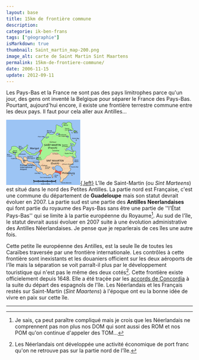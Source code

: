 ```yaml
---
layout: base
title: 15km de frontière commune
description: 
categorie: ik-ben-frans
tags: ["géographie"]
isMarkdown: true
thumbnail: Saint_martin_map-200.png
image_alt: carte de Saint Martin Sint Maartens
permalink: 15km-de-frontiere-commune/
date: 2006-11-15
update: 2012-09-11
---
```




Les Pays-Bas et la France ne sont pas des pays limitrophes parce qu'un jour, des gens ont inventé la Belgique pour séparer le France des Pays-Bas. Pourtant, aujourd'hui encore, il existe une frontière terrestre commune entre les deux pays. Il faut pour cela aller aux Antilles...

[![carte de Saint Martin Sint Maartens](Saint_martin_map-200.png){.left}](http://nl.wikipedia.org/wiki/Afbeelding:Saint_martin_map.PNG)
L'île de Saint-Martin (ou *Sint Marteens*) est situé dans le nord des Petites Antilles. La partie nord est Française, c'est une commune du département de **Guadeloupe** mais son statut devrait évoluer en 2007. La partie sud est une partie des **Antilles Neerlandaises** qui font partie du royaume des Pays-Bas sans être une partie de ''l'État Pays-Bas'' qui se limite à la partie européenne du Royaume[^1]. Au sud de l'île, le statut devrait aussi évoluer en 2007 suite à une évolution administrative des Antilles Néerlandaises. Je pense que je reparlerais de ces îles une autre fois.

Cette petite île européenne des Antilles, est la seule île de toutes les Caraïbes traversée par une frontière internationale. Les contrôles à cette frontière sont inexistants et les douaniers officient sur les deux aéroports de l'île mais la séparation se voit parraît-il plus par le développement touristique qui n'est pas le même des deux cotés[^2]. Cette frontière existe officielement depuis 1648. Elle a été traçée par les [accords de Concordia](http://fr.wikipedia.org/wiki/Accords_de_Concordia) à la suite du départ des espagnols de l'île. Les Néerlandais et les Français restés sur Saint-Martin (*Sint Maartens*) à l'époque ont eu la bonne idée de vivre en paix sur cette île.

---
[^1]: Je sais, ça peut paraître compliqué mais je crois que les Néerlandais ne comprennent pas non plus nos DOM qui sont aussi des ROM et nos POM qu'on continue d'appeler des TOM...
[^2]: Les Néerlandais ont développée une activité économique de port franc qu'on ne retrouve pas sur la partie nord de l'île.